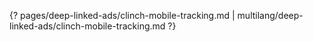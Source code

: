 {? pages/deep-linked-ads/clinch-mobile-tracking.md | multilang/deep-linked-ads/clinch-mobile-tracking.md ?}
